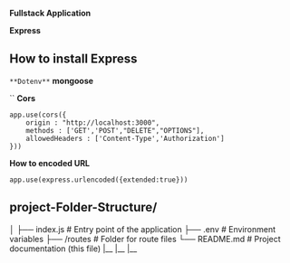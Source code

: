 **Fullstack Application**


**Express**
## How to install Express

``
**Dotenv**
``
**mongoose**

``
**Cors**
```
app.use(cors({
    origin : "http://localhost:3000",
    methods : ['GET','POST',"DELETE","OPTIONS"],
    allowedHeaders : ['Content-Type','Authorization']
}))
```



**How to encoded URL**

```
app.use(express.urlencoded({extended:true}))

```



## project-Folder-Structure/
│
├── index.js          # Entry point of the application
├── .env               # Environment variables
├── /routes            # Folder for route files
└── README.md          # Project documentation (this file)
|__
|__
|__


